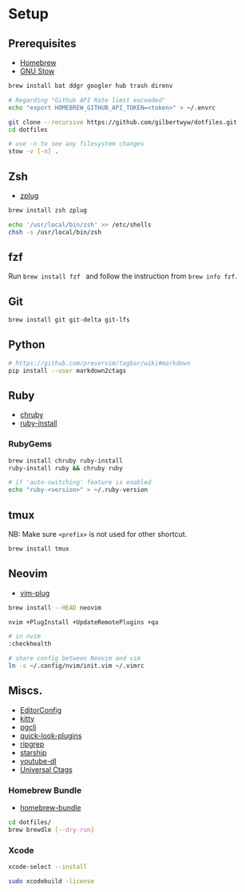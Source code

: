 # Setup

## Prerequisites

- [Homebrew](http://brew.sh/)
- [GNU Stow](https://www.gnu.org/software/stow/)

```sh
brew install bat ddgr googler hub trash direnv

# Regarding "Github API Rate limit exceeded"
echo "export HOMEBREW_GITHUB_API_TOKEN=<token>" > ~/.envrc
```

```sh
git clone --recursive https://github.com/gilbertwyw/dotfiles.git
cd dotfiles

# use -n to see any filesystem changes
stow -v [-n] .
```

## Zsh

- [zplug](https://github.com/zplug/zplug)

```sh
brew install zsh zplug

echo '/usr/local/bin/zsh' >> /etc/shells
chsh -s /usr/local/bin/zsh
```

## fzf

Run `brew install fzf ` and follow the instruction from `brew info fzf`.

## Git

```sh
brew install git git-delta git-lfs
```
## Python

```sh
# https://github.com/preservim/tagbar/wiki#markdown
pip install --user markdown2ctags
```

## Ruby

- [chruby](https://github.com/postmodern/chruby)
- [ruby-install](https://github.com/postmodern/ruby-install)

### RubyGems

```sh
brew install chruby ruby-install
ruby-install ruby && chruby ruby

# if 'auto-switching' feature is enabled
echo "ruby-<version>" > ~/.ruby-version
```

## tmux

NB: Make sure `<prefix>` is not used for other shortcut.

```sh
brew install tmux
```

## Neovim

- [vim-plug](https://github.com/junegunn/vim-plug#neovim)

```sh
brew install --HEAD neovim

nvim +PlugInstall +UpdateRemotePlugins +qa

# in nvim
:checkhealth

# share config between Neovim and vim
ln -s ~/.config/nvim/init.vim ~/.vimrc
```

## Miscs.

- [EditorConfig](https://editorconfig.org)
- [kitty](https://sw.kovidgoyal.net/kitty/index.html)
- [pgcli](https://www.pgcli.com/)
- [quick-look-plugins](https://github.com/sindresorhus/quick-look-plugins#install-all)
- [ripgrep](https://github.com/BurntSushi/ripgrep)
- [starship](https://starship.rs)
- [youtube-dl](https://github.com/ytdl-org/youtube-dl)
- [Universal Ctags](https://github.com/universal-ctags/homebrew-universal-ctags#usage)

### Homebrew Bundle

- [homebrew-bundle](https://github.com/Homebrew/homebrew-bundle)

```sh
cd dotfiles/
brew brewdle [--dry-run]
```

### Xcode

```sh
xcode-select --install

sudo xcodebuild -license
```
